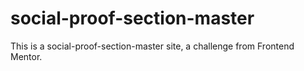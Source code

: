 # social-proof-section-master
This is a social-proof-section-master site, a challenge from Frontend Mentor.
